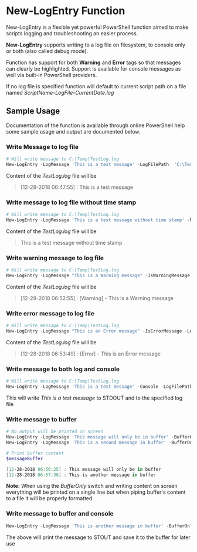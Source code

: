 # New-LogEntry Function

New-LogEntry is a flexible yet powerful PowerShell function aimed to make scripts logging and troubleshooting an easier process. 

**New-LogEntry** supports writing to a log file on filesystem, to console only or both (also called debug mode).

Function has support for both **Warning** and **Error** tags so that messages can clearly be highlighted. Support is available for console messages as well via built-in PowerShell providers.

If no log file is specified function will default to  current script path on a file named *ScriptName-LogFile-CurrentDate.log*

## Sample Usage

Documentation of the function is available through online PowerShell help some sample usage and output are documented below.

### Write Message to log file

```powershell
# Will write message to C:\Temp\TestLog.log
New-LogEntry -LogMessage 'This is a test message' -LogFilePath  'C:\Temp\TestLog.log'
```

Content of the *TestLog.log* file will be

> [12-28-2018 06:47:55] : This is a test message

### Write message to log file without time stamp

```powershell
# Will write message to C:\Temp\TestLog.log
New-LogEntry -LogMessage 'This is a test message without time stamp' -NoTimeStamp -LogFilePath  'C:\Temp\TestLog.log'
```

Content of the *TestLog.log* file will be

> This is a test message without time stamp

### Write warning message to log file

```powershell
# Will write message to C:\Temp\TestLog.log
New-LogEntry -LogMessage "This is a Warning message" -IsWarningMessage -LogFilePath  'C:\Temp\TestLog.log'
```

Content of the *TestLog.log* file will be

> [12-28-2018 06:52:55] : [Warning] - This is a Warning message

### Write error message to log file

```powershell
# Will write message to C:\Temp\TestLog.log
New-LogEntry -LogMessage "This is an Error message" -IsErrorMessage -LogFilePath  'C:\Temp\TestLog.log'
```

Content of the *TestLog.log* file will be

> [12-28-2018 06:53:49] : [Error] - This is an Error message

### Write message to both log and console

```powershell
# Will write message to C:\Temp\TestLog.log
New-LogEntry -LogMessage 'This is a test message' -Console -LogFilePath  'C:\Temp\TestLog.log'
```

This will write *This is a test message* to STDOUT and to the specified log file

### Write message to buffer

```powershell
# No output will be printed on screen 
New-LogEntry -LogMessage 'This message will only be in buffer' -BufferOnly
New-LogEntry -LogMessage 'This is a second message in buffer' -BufferOnly

# Print buffer content
$messageBuffer

[12-28-2018 06:56:25] : This message will only be in buffer
[12-28-2018 06:57:38] : This is another message in buffer
```

**Note:** When using the *BufferOnly* switch and writing content on screen everything will be printed on a single line but when piping buffer's content to a file it will be properly formatted.

### Write message to buffer and console

```powershell
New-LogEntry -LogMessage 'This is another message in buffer' -BufferOnly -Console
```

The above will print the message to STOUT and save it to the buffer for later use
